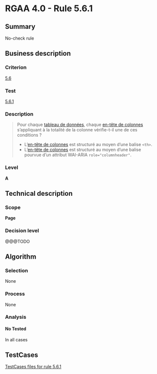 # RGAA 4.0 - Rule 5.6.1

## Summary
No-check rule


## Business description

### Criterion
[5.6](https://www.numerique.gouv.fr/publications/rgaa-accessibilite/methode/criteres/#crit-5-6)

### Test
[5.6.1](https://www.numerique.gouv.fr/publications/rgaa-accessibilite/methode/criteres/#test-5-6-1)

### Description
> Pour chaque [tableau de données](https://www.numerique.gouv.fr/publications/rgaa-accessibilite/methode/glossaire/#tableau-de-donnees), chaque [en-tête de colonnes](https://www.numerique.gouv.fr/publications/rgaa-accessibilite/methode/glossaire/#en-tete-de-colonne-ou-de-ligne) s’appliquant à la totalité de la colonne vérifie-t-il une de ces conditions ?
> 
> * L’[en-tête de colonnes](https://www.numerique.gouv.fr/publications/rgaa-accessibilite/methode/glossaire/#en-tete-de-colonne-ou-de-ligne) est structuré au moyen d’une balise `<th>`.
> * L’[en-tête de colonnes](https://www.numerique.gouv.fr/publications/rgaa-accessibilite/methode/glossaire/#en-tete-de-colonne-ou-de-ligne) est structuré au moyen d’une balise pourvue d’un attribut WAI-ARIA `role="columnheader"`.

### Level
**A**


## Technical description

### Scope
**Page**

### Decision level
@@@TODO


## Algorithm

### Selection
None

### Process
None

### Analysis

#### No Tested
In all cases


##  TestCases

[TestCases files for rule 5.6.1](https://gitlab.com/asqatasun/Asqatasun/-/tree/v5/rules/rules-rgaa4.0/src/test/resources/testcases/rgaa40//Rgaa40Rule050601/)


